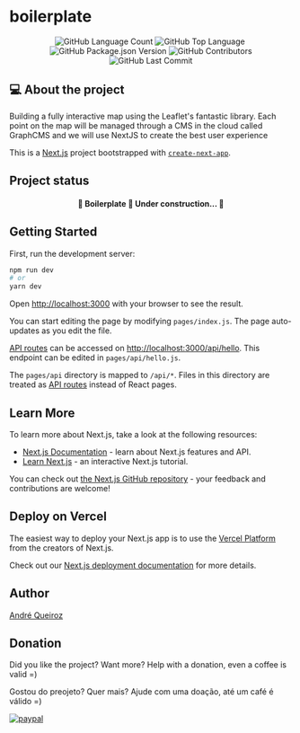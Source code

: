 # boilerplate

<p align="center">
 <img alt="GitHub Language Count" src="https://img.shields.io/github/languages/count/alqlima/boilerplate" />
  <img alt="GitHub Top Language" src="https://img.shields.io/github/languages/top/alqlima/boilerplate" />
  <img alt="" src="https://img.shields.io/github/repo-size/alqlima/boilerplate" />
  <img alt="GitHub Package.json Version" src="https://img.shields.io/github/package-json/v/alqlima/boilerplate" />
  <img alt="GitHub Contributors" src="https://img.shields.io/github/contributors/alqlima/boilerplate" />
  <img alt="GitHub Last Commit" src="https://img.shields.io/github/last-commit/alqlima/boilerplate" />
</p>

## 💻 About the project

Building a fully interactive map using the Leaflet's fantastic library.
Each point on the map will be managed through a CMS in the cloud called GraphCMS and we will use NextJS to create the best user experience

This is a [Next.js](https://nextjs.org/) project bootstrapped with [`create-next-app`](https://github.com/vercel/next.js/tree/canary/packages/create-next-app).

 ## Project status
 
 <h4 align="center">
   🚧 Boilerplate 🚀 Under construction... 🚧
 </h4>

## Getting Started

First, run the development server:

```bash
npm run dev
# or
yarn dev
```

Open [http://localhost:3000](http://localhost:3000) with your browser to see the result.

You can start editing the page by modifying `pages/index.js`. The page auto-updates as you edit the file.

[API routes](https://nextjs.org/docs/api-routes/introduction) can be accessed on [http://localhost:3000/api/hello](http://localhost:3000/api/hello). This endpoint can be edited in `pages/api/hello.js`.

The `pages/api` directory is mapped to `/api/*`. Files in this directory are treated as [API routes](https://nextjs.org/docs/api-routes/introduction) instead of React pages.

## Learn More

To learn more about Next.js, take a look at the following resources:

- [Next.js Documentation](https://nextjs.org/docs) - learn about Next.js features and API.
- [Learn Next.js](https://nextjs.org/learn) - an interactive Next.js tutorial.

You can check out [the Next.js GitHub repository](https://github.com/vercel/next.js/) - your feedback and contributions are welcome!

## Deploy on Vercel

The easiest way to deploy your Next.js app is to use the [Vercel Platform](https://vercel.com/new?utm_medium=default-template&filter=next.js&utm_source=create-next-app&utm_campaign=create-next-app-readme) from the creators of Next.js.

Check out our [Next.js deployment documentation](https://nextjs.org/docs/deployment) for more details.

## Author
[André Queiroz](https://www.linkedin.com/in/andré-queiroz-b8805069/)

## Donation

Did you like the project? Want more? Help with a donation, even a coffee is valid =)

Gostou do preojeto? Quer mais? Ajude com uma doação, até um café é válido =)

[![paypal](https://www.paypalobjects.com/pt_BR/BR/i/btn/btn_donateCC_LG.gif)](https://www.paypal.com/cgi-bin/webscr?cmd=_s-xclick&hosted_button_id=BB4E5XX7WQBNA)

